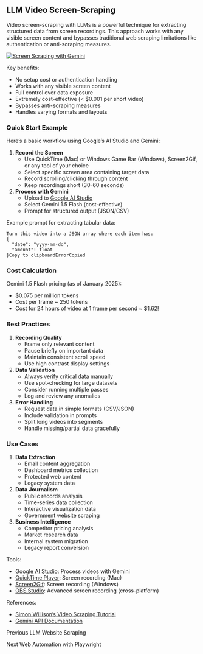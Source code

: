 ## LLM Video Screen-Scraping

Video screen-scraping with LLMs is a powerful technique for extracting
structured data from screen recordings. This approach works with any visible
screen content and bypasses traditional web scraping limitations like
authentication or anti-scraping measures.

[![Screen Scraping with
Gemini](https://i.ytimg.com/vi_webp/2G1LqS6qO5s/sddefault.webp)](https://youtu.be/2G1LqS6qO5s)

Key benefits:

  * No setup cost or authentication handling
  * Works with any visible screen content
  * Full control over data exposure
  * Extremely cost-effective (< $0.001 per short video)
  * Bypasses anti-scraping measures
  * Handles varying formats and layouts

### Quick Start Example

Here’s a basic workflow using Google’s AI Studio and Gemini:

  1. **Record the Screen**
     * Use QuickTime (Mac) or Windows Game Bar (Windows), Screen2Gif, or any tool of your choice
     * Select specific screen area containing target data
     * Record scrolling/clicking through content
     * Keep recordings short (30-60 seconds)
  2. **Process with Gemini**
     * Upload to [Google AI Studio](https://makersuite.google.com/app/prompts)
     * Select Gemini 1.5 Flash (cost-effective)
     * Prompt for structured output (JSON/CSV)

Example prompt for extracting tabular data:

    
    
    Turn this video into a JSON array where each item has:
    {
      "date": "yyyy-mm-dd",
      "amount": float
    }Copy to clipboardErrorCopied

### Cost Calculation

Gemini 1.5 Flash pricing (as of January 2025):

  * $0.075 per million tokens
  * Cost per frame ~ 250 tokens
  * Cost for 24 hours of video at 1 frame per second ~ $1.62!

### Best Practices

  1. **Recording Quality**
     * Frame only relevant content
     * Pause briefly on important data
     * Maintain consistent scroll speed
     * Use high contrast display settings
  2. **Data Validation**
     * Always verify critical data manually
     * Use spot-checking for large datasets
     * Consider running multiple passes
     * Log and review any anomalies
  3. **Error Handling**
     * Request data in simple formats (CSV/JSON)
     * Include validation in prompts
     * Split long videos into segments
     * Handle missing/partial data gracefully

### Use Cases

  1. **Data Extraction**
     * Email content aggregation
     * Dashboard metrics collection
     * Protected web content
     * Legacy system data
  2. **Data Journalism**
     * Public records analysis
     * Time-series data collection
     * Interactive visualization data
     * Government website scraping
  3. **Business Intelligence**
     * Competitor pricing analysis
     * Market research data
     * Internal system migration
     * Legacy report conversion

Tools:

  * [Google AI Studio](https://aistudio.google.com/app/prompts): Process videos with Gemini
  * [QuickTime Player](https://support.apple.com/guide/quicktime-player/welcome/mac): Screen recording (Mac)
  * [Screen2Gif](https://www.screentogif.com/): Screen recording (Windows)
  * [OBS Studio](https://obsproject.com/): Advanced screen recording (cross-platform)

References:

  * [Simon Willison’s Video Scraping Tutorial](https://simonwillison.net/2024/Oct/17/video-scraping/)
  * [Gemini API Documentation](https://ai.google.dev/docs)

Previous LLM Website Scraping

Next Web Automation with Playwright

